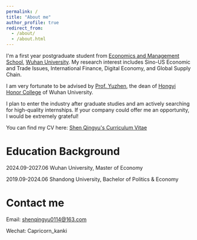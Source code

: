 ```yaml
---
permalink: /
title: "About me"
author_profile: true
redirect_from: 
  - /about/
  - /about.html
---
```


I'm a first year postgraduate student from [Economics and Management School](https://ems.whu.edu.cn/), [Wuhan University](https://www.whu.edu.cn/). My research interest includes Sino-US Economic and Trade Issues, International Finance, Digital Economy, and Global Supply Chain.

I am very fortunate to be advised by [Prof. Yuzhen](https://ems.whu.edu.cn/info/1688/11106.htm), the dean of [Hongyi Honor College](https://hyxt.whu.edu.cn/) of Wuhan University. 

I plan to enter the industry after graduate studies and am actively searching for high-quality internships. If your company could offer me an opportunity, I would be extremely grateful!

You can find my CV here: [Shen Qingyu's Curriculum Vitae](assets/申庆昱简历20250323.pdf)

Education Background
======

2024.09-2027.06 Wuhan University, Master of Economy

2019.09-2024.06 Shandong University, Bachelor of Politics & Economy

Contact me
======

Email: shenqingyu0114@163.com

Wechat: Capricorn_kanki
